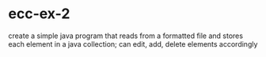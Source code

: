 # ecc-ex-2
create a simple java program that reads from a formatted file and stores each element in a java collection; can edit, add, delete elements accordingly
